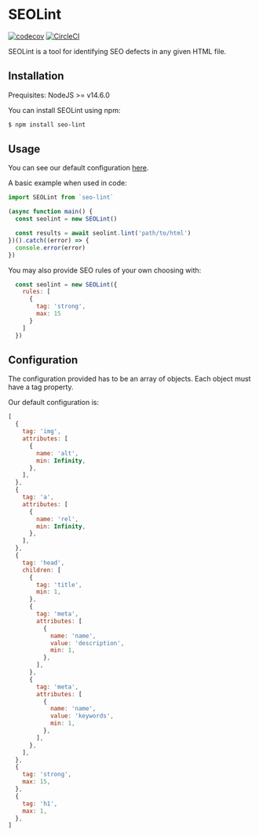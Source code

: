 # SEOLint
[![codecov](https://codecov.io/gh/ycewe/seo-lint/branch/master/graph/badge.svg)](https://codecov.io/gh/ycewe/seo-lint)
[![CircleCI](https://circleci.com/gh/ycewe/seo-lint.svg?style=shield&circle-token=f551e1a62352d8121065cbb49fe41d4b5b696188)]()

SEOLint is a tool for identifying SEO defects in any given HTML file.

## Installation
Prequisites: NodeJS >= v14.6.0

You can install SEOLint using npm:
```bash
$ npm install seo-lint
```

## Usage
You can see our default configuration [here](https://github.com/lucduong/seo-linter/#configs).

A basic example when used in code:
```js
import SEOLint from `seo-lint`

(async function main() {
  const seolint = new SEOLint()

  const results = await seolint.lint('path/to/html')
})().catch((error) => {
  console.error(error)
})
```

You may also provide SEO rules of your own choosing with:
```js
  const seolint = new SEOLint({
    rules: [
      {
        tag: 'strong',
        max: 15
      }
    ]
  })
```

## Configuration
The configuration provided has to be an array of objects. Each object must have a tag property.

Our default configuration is:
```js
[
  {
    tag: 'img',
    attributes: [
      {
        name: 'alt',
        min: Infinity,
      },
    ],
  },
  {
    tag: 'a',
    attributes: [
      {
        name: 'rel',
        min: Infinity,
      },
    ],
  },
  {
    tag: 'head',
    children: [
      {
        tag: 'title',
        min: 1,
      },
      {
        tag: 'meta',
        attributes: [
          {
            name: 'name',
            value: 'description',
            min: 1,
          },
        ],
      },
      {
        tag: 'meta',
        attributes: [
          {
            name: 'name',
            value: 'keywords',
            min: 1,
          },
        ],
      },
    ],
  },
  {
    tag: 'strong',
    max: 15,
  },
  {
    tag: 'h1',
    max: 1,
  },
]
```


